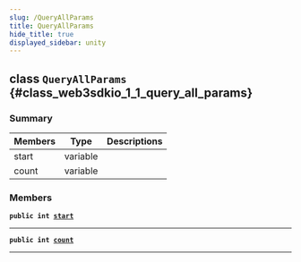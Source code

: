 ```yaml
---
slug: /QueryAllParams
title: QueryAllParams
hide_title: true
displayed_sidebar: unity
---
```


## class `QueryAllParams` {#class_web3sdkio_1_1_query_all_params}

### Summary

| Members | Type | Descriptions |
| ------- | ---- | ------------ |
| start | variable |  |
| count | variable |  |

### Members

**`public int `[`start`](#class_web3sdkio_1_1_query_all_params_1a2e46c7267445a1c6fc59b46ad325b500)**

---

**`public int `[`count`](#class_web3sdkio_1_1_query_all_params_1ab753967d04c707adca12536681b9c90d)**

---
